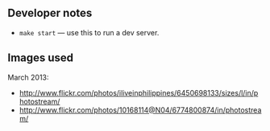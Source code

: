 Developer notes
---------------

 * `make start` — use this to run a dev server.

Images used
-----------

March 2013:

- http://www.flickr.com/photos/iliveinphilippines/6450698133/sizes/l/in/photostream/
- http://www.flickr.com/photos/10168114@N04/6774800874/in/photostream/


